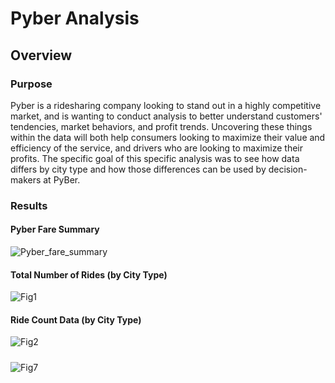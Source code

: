 # Pyber Analysis

## Overview

### Purpose

Pyber is a ridesharing company looking to stand out in a highly competitive market, and is wanting to conduct analysis to better understand customers' tendencies, market behaviors, and profit trends. Uncovering these things within the data will both help consumers looking to maximize their value and efficiency of the service, and drivers who are looking to maximize their profits. The specific goal of this specific analysis was to see how data differs by city type and how those differences can be used by decision-makers at PyBer.

### Results

#### Pyber Fare Summary

![Pyber_fare_summary](https://user-images.githubusercontent.com/77767984/120051630-f6448100-bfe6-11eb-9c00-a1437355ebf3.png)

#### Total Number of Rides (by City Type)

![Fig1](https://user-images.githubusercontent.com/77767984/120051964-8505cd80-bfe8-11eb-897c-9b7a268fd359.png)

#### Ride Count Data (by City Type)

![Fig2](https://user-images.githubusercontent.com/77767984/120059868-c8c4fb00-c019-11eb-93d7-dd534c022805.png)

#####

![Fig7](https://user-images.githubusercontent.com/77767984/120059910-fb6ef380-c019-11eb-9a5f-8296e1e40966.png)


